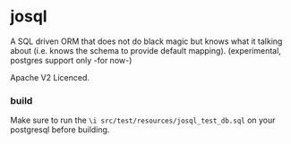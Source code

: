 josql
=====

A SQL driven ORM that does not do black magic but knows what it talking about (i.e. knows the schema to provide default mapping). (experimental, postgres support only -for now-)

Apache V2 Licenced.

### build
Make sure to run the ```\i src/test/resources/josql_test_db.sql``` on your postgresql before building.
 
